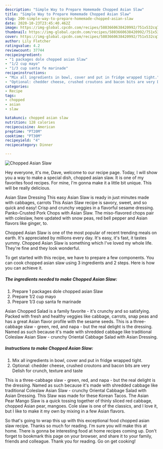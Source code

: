 ```yaml
---
description: "Simple Way to Prepare Homemade Chopped Asian Slaw"
title: "Simple Way to Prepare Homemade Chopped Asian Slaw"
slug: 200-simple-way-to-prepare-homemade-chopped-asian-slaw
date: 2020-10-23T23:45:40.462Z
image: https://img-global.cpcdn.com/recipes/5803660638420992/751x532cq70/chopped-asian-slaw-recipe-main-photo.jpg
thumbnail: https://img-global.cpcdn.com/recipes/5803660638420992/751x532cq70/chopped-asian-slaw-recipe-main-photo.jpg
cover: https://img-global.cpcdn.com/recipes/5803660638420992/751x532cq70/chopped-asian-slaw-recipe-main-photo.jpg
author: Lily Fletcher
ratingvalue: 4.2
reviewcount: 37744
recipeingredient:
- "1 packages dole chopped asian Slaw"
- "1/2 cup mayo"
- "1/3 cup santa fe marinade"
recipeinstructions:
- "Mix all ingredients in bowl, cover and put in fridge wrapped tight."
- "Optional: chedder cheese, crushed croutons and bacon bits are very Delish for crunch, texture and taste"
categories:
- Recipe
tags:
- chopped
- asian
- slaw

katakunci: chopped asian slaw 
nutrition: 128 calories
recipecuisine: American
preptime: "PT20M"
cooktime: "PT30M"
recipeyield: "4"
recipecategory: Dinner

---
```



![Chopped Asian Slaw](https://img-global.cpcdn.com/recipes/5803660638420992/751x532cq70/chopped-asian-slaw-recipe-main-photo.jpg)

Hey everyone, it's me, Dave, welcome to our recipe page. Today, I will show you a way to make a special dish, chopped asian slaw. It is one of my favorites food recipes. For mine, I'm gonna make it a little bit unique. This will be really delicious.

Asian Slaw Dressing This easy Asian Slaw is ready in just minutes made with cabbages, carrots This Asian Slaw recipe is savory, sweet, and so quick and easy! Crisp and crunchy veggies in a flavorful sesame dressing. Panko-Crusted Pork Chops with Asian Slaw. The miso-flavored chops pair with coleslaw, here updated with snow peas, red bell pepper and Asian flavors like ginger, to.

Chopped Asian Slaw is one of the most popular of recent trending meals on earth. It's appreciated by millions every day. It's easy, it's fast, it tastes yummy. Chopped Asian Slaw is something which I've loved my whole life. They're fine and they look wonderful.


To get started with this recipe, we have to prepare a few components. You can cook chopped asian slaw using 3 ingredients and 2 steps. Here is how you can achieve it.

<!--inarticleads1-->

##### The ingredients needed to make Chopped Asian Slaw:

1. Prepare 1 packages dole chopped asian Slaw
1. Prepare 1/2 cup mayo
1. Prepare 1/3 cup santa fe marinade


Asian Chopped Salad is a family favorite - it&#39;s crunchy and so satisfying. Packed with fresh and healthy veggies like cabbage, carrots, snap peas and has a great Asian flavor profile with the sesame seeds. This is a three-cabbage slaw - green, red, and napa - but the real delight is the dressing. Named as such because it&#39;s made with shredded cabbage like traditional Coleslaw Asian Slaw - crunchy Oriental Cabbage Salad with Asian Dressing. 

<!--inarticleads2-->

##### Instructions to make Chopped Asian Slaw:

1. Mix all ingredients in bowl, cover and put in fridge wrapped tight.
1. Optional: chedder cheese, crushed croutons and bacon bits are very Delish for crunch, texture and taste


This is a three-cabbage slaw - green, red, and napa - but the real delight is the dressing. Named as such because it&#39;s made with shredded cabbage like traditional Coleslaw Asian Slaw - crunchy Oriental Cabbage Salad with Asian Dressing. This Slaw was made for these Korean Tacos. The Asian Pear Mango Slaw is a quick tossing together of thinly sliced red cabbage, chopped Asian pear, mangoes. Cole slaw is one of the classics, and I love it, but I like to make it my own by mixing in a few Asian flavors. 

So that's going to wrap this up with this exceptional food chopped asian slaw recipe. Thanks so much for reading. I'm sure you will make this at home. There is gonna be interesting food at home recipes coming up. Don't forget to bookmark this page on your browser, and share it to your family, friends and colleague. Thank you for reading. Go on get cooking!
